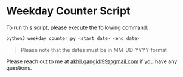 # Weekday Counter Script

To run this script, please execute the following command:

```python
python3 weekday_counter.py <start_date> <end_date>
```

> Please note that the dates must be in MM-DD-YYYY format

Please reach out to me at akhil.gangidi99@gmail.com if you have any questions.
